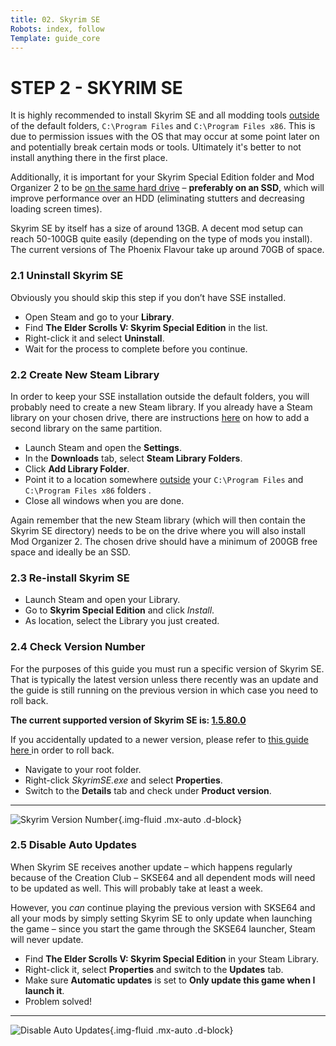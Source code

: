```yaml
---
title: 02. Skyrim SE
Robots: index, follow
Template: guide_core
---
```

# STEP 2 - SKYRIM SE

It is highly recommended to install Skyrim SE and all modding tools <u>outside</u> of the default folders, `C:\Program Files` and `C:\Program Files x86`. This is due to permission issues with the OS that may occur at some point later on and potentially break certain mods or tools. Ultimately it's better to not install anything there in the first place.

Additionally, it is important for your Skyrim Special Edition folder and Mod Organizer 2 to be <u>on the same hard drive</u> – **preferably on an SSD**, which will improve performance over an HDD (eliminating stutters and decreasing loading screen times).
<div class="alert alert-info" role="alert">
<p><i class="fas fa-info-circle"></i> Skyrim SE by itself has a size of around 13GB. A decent mod setup can reach 50-100GB quite easily (depending on the type of mods you install). The current versions of The Phoenix Flavour take up around 70GB of space.</p>
</div>


### 2.1 Uninstall Skyrim SE

Obviously you should skip this step if you don’t have SSE installed.

- Open Steam and go to your **Library**.
- Find **The Elder Scrolls V: Skyrim Special Edition** in the list.
- Right-click it and select **Uninstall**.
- Wait for the process to complete before you continue.


### 2.2 Create New Steam Library

In order to keep your SSE installation outside the default folders, you will probably need to create a new Steam library. If you already have a Steam library on your chosen drive, there are instructions [here](https://steamcommunity.com/discussions/forum/1/135511294066324002/#c135511294068114690) on how to add a second library on the same partition.

- Launch Steam and open the **Settings**.
- In the **Downloads** tab, select **Steam Library Folders**.
- Click **Add Library Folder**.
- Point it to a location somewhere <u>outside</u> your `C:\Program Files` and `C:\Program Files x86` folders .
- Close all windows when you are done.

<div class="alert alert-info" role="alert">
<p><i class="fas fa-info-circle"></i> Again remember that the new Steam library (which will then contain the Skyrim SE directory) needs to be on the drive where you will also install Mod Organizer 2. The chosen drive should have a minimum of 200GB free space and ideally  be an SSD.</p></div>


### 2.3 Re-install Skyrim SE

- Launch Steam and open your Library.
- Go to **Skyrim Special Edition** and click *Install*.
- As location, select the Library you just created.


### 2.4 Check Version Number

For the purposes of this guide you must run a specific version of Skyrim SE. That is typically the latest version unless there recently was an update and the guide is still running on the previous version in which case you need to roll back.

**The current supported version of Skyrim SE is: <u>1.5.80.0</u>**

If you accidentally updated to a newer version, please refer to [this guide here ](https://www.nexusmods.com/skyrimspecialedition/mods/19658)in order to roll back.

- Navigate to your root folder.
- Right-click *SkyrimSE.exe* and select **Properties**.
- Switch to the **Details** tab and check under **Product version**.

---

![Skyrim Version Number](/media/core/step_02/skyrim_version_number.png "Skyrim Version Number"){.img-fluid .mx-auto .d-block}


### 2.5 Disable Auto Updates

When Skyrim SE receives another update – which happens regularly because of the Creation Club – SKSE64 and all dependent mods will need to be updated as well. This will probably take at least a week.

However, you *can* continue playing the previous version with SKSE64 and all your mods by simply setting Skyrim SE to only update when launching the game – since you start the game through the SKSE64 launcher, Steam will never update.

- Find **The Elder Scrolls V: Skyrim Special Edition** in your Steam Library.
- Right-click it, select **Properties** and switch to the **Updates** tab.
- Make sure **Automatic updates** is set to **Only update this game when I launch it**.
- Problem solved!

---

![Disable Auto Updates](/media/core/step_02/disable_auto_updates.png "Disable Auto Updates"){.img-fluid .mx-auto .d-block}
